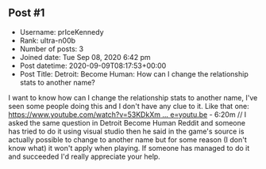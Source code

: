 ## Post #1
- Username: prIceKennedy
- Rank: ultra-n00b
- Number of posts: 3
- Joined date: Tue Sep 08, 2020 6:42 pm
- Post datetime: 2020-09-09T08:17:53+00:00
- Post Title: Detroit: Become Human: How can I change the relationship stats to another name?

I want to know how can I change the relationship stats to another name, I've seen some people doing this and I don't have any clue to it. Like that one: [https://www.youtube.com/watch?v=53KDkXm ... e=youtu.be](https://www.youtube.com/watch?v=53KDkXmcEf4&feature=youtu.be) - 6:20m // I asked the same question in Detroit Become Human Reddit and someone has tried to do it using visual studio then he said in the game's source is actually possible to change to another name but for some reason (I don't know what) it won't apply when playing. If someone has managed to do it and succeeded I'd really appreciate your help.
